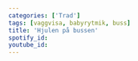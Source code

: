 ```yaml
---
categories: ['Trad']
tags: [vaggvisa, babyrytmik, buss]
title: 'Hjulen på bussen'
spotify_id: 
youtube_id: 
---
```


